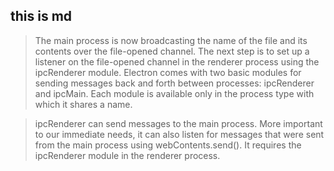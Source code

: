 ## this is md

>The main process is now broadcasting the name of the file and its contents over the
file-opened channel. The next step is to set up a listener on the file-opened channel
in the renderer process using the ipcRenderer module. Electron comes with two
basic modules for sending messages back and forth between processes: ipcRenderer
and ipcMain. Each module is available only in the process type with which it shares
a name.

> ipcRenderer can send messages to the main process. More important to our immediate
needs, it can also listen for messages that were sent from the main process using
webContents.send(). It requires the ipcRenderer module in the renderer process.